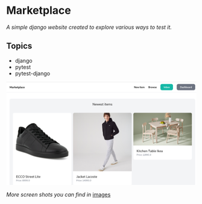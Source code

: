 # Marketplace
_A simple django website created to explore various ways to test it._


## Topics
- django
- pytest
- pytest-django

![Main page](./images/main_page.png "Main page")


*More screen shots you can find in* [images](./images/)
